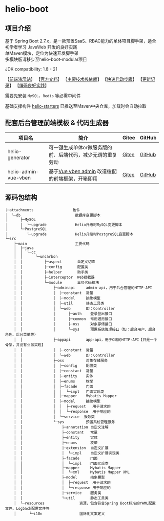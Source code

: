 # helio-boot

## 项目介绍
基于 Spring Boot 2.7.x，是一款预置SaaS、RBAC能力的单体项目脚手架，适合初学者学习 JavaWeb 开发的良好实践  
单Maven模块，定位为快速开发脚手架  
多模块版请移步至helio-boot-modular项目

JDK compatibility: 1.8 - 21

【[前端演示站](https://helio-demo.uncarbon.cc/)】
【[官方文档](https://helio.uncarbon.cc/)】 
【[主要技术栈依赖](https://helio.uncarbon.cc/#/i18n/zh-CN/helio-starters/dependencies)】
【[快速启动步骤](https://helio.uncarbon.cc/#/i18n/zh-CN/helio-boot/quick-start)】
【[更新记录](https://helio.uncarbon.cc/#/i18n/zh-CN/appendix/change-log)】
【[编码良好实践](https://helio.uncarbon.cc/#/i18n/zh-CN/experience/good-practices)】

需要先安装 `MySQL`、`Redis` 等必需中间件

基础支撑构件 [helio-starters](https://github.com/uncarbon97/helio-starters) 已推送至Maven中央仓库，加载时会自动拉取

## 配套后台管理前端模板 & 代码生成器
| 项目名                  | 简介                                                                          | Gitee                                                      | GitHub                                                       |
|----------------------|-----------------------------------------------------------------------------|------------------------------------------------------------|--------------------------------------------------------------|
| helio-generator      | 可一键生成单体or微服务版的前、后端代码，减少无谓的重复劳动                                              | [Gitee](https://gitee.com/uncarbon97/helio-generator)      | [GitHub](https://github.com/uncarbon97/helio-generator)      |
| helio-admin-vue-vben | 基于[Vue vben admin](https://github.com/anncwb/vue-vben-admin) 改造适配的前端框架，开箱即用 | [Gitee](https://gitee.com/uncarbon97/helio-admin-vue-vben) | [GitHub](https://github.com/uncarbon97/helio-admin-vue-vben) |

## 源码包结构
```
├─attachments                  附件
│  └─db                         数据库变更脚本
│      ├─MySQL
│      │  └─upgrade             Helio升级时MySQL变更脚本
│      └─PostgreSQL
│         └─upgrade             Helio升级时PostgreSQL变更脚本
└─src
    ├─main                      主要代码
    │  ├─java
    │  │  └─cc
    │  │      └─uncarbon
    │  │          ├─aspect       自定义切面
    │  │          ├─config       配置类
    │  │          ├─helper       助手类
    │  │          ├─interceptor  Web拦截器
    │  │          └─module       业务代码模块
    │  │              ├─adminapi     admin-api，用于后台管理的HTTP-API
    │  │              │  ├─constant  常量
    │  │              │  ├─model     抽象模型
    │  │              │  ├─util      静态工具类
    │  │              │  └─web       即：Controller
    │  │              │      ├─auth    登录登出接口
    │  │              │      ├─common  常用通用接口
    │  │              │      ├─oss     对象存储接口
    │  │              │      └─sys     预置系统管理接口（如：后台用户、后台角色、后台菜单等）
    │  │              ├─appapi       app-api，用于C端的HTTP-API【只是一个骨架，并没有业务实现】
    │  │              │  ├─constant  常量
    │  │              │  └─web       即：Controller
    │  │              ├─oss          对象存储服务
    │  │              │  ├─config    配置类
    │  │              │  ├─constant  常量
    │  │              │  ├─entity    实体
    │  │              │  ├─enums     枚举
    │  │              │  ├─facade    门面
    │  │              │  │  └─impl   门面实现类
    │  │              │  ├─mapper    Mybatis Mapper
    │  │              │  ├─model     抽象模型
    │  │              │  │  ├─request   用于请求的
    │  │              │  │  └─response  用于响应的
    │  │              │  └─service  服务类
    │  │              └─sys          预置系统管理服务
    │  │                  ├─annotation 自定义注解
    │  │                  ├─constant   常量
    │  │                  ├─entity     实体
    │  │                  ├─enums      枚举
    │  │                  ├─extension  自定义扩展
    │  │                  │  └─impl    自定义扩展实现类
    │  │                  ├─facade     门面
    │  │                  │  └─impl    门面实现类
    │  │                  ├─mapper     Mybatis Mapper
    │  │                  │  └─xml     Mybatis Mapper XML
    │  │                  ├─model      抽象模型
    │  │                  │  ├─request  用于请求的
    │  │                  │  └─response 用于响应的
    │  │                  ├─service    服务类
    │  │                  └─util       静态工具类
    │  └─resources                资源，包含符合Spring Boot标准的YAML配置文件、Logback配置文件等
    │      └─i18n                 国际化文案定义
```
